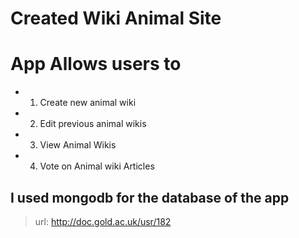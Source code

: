 # Created Wiki Animal Site

# App Allows users to


 - 1. Create new animal wiki
 - 2. Edit previous animal wikis
 - 3. View Animal Wikis
 - 4. Vote on Animal wiki Articles


## I used mongodb for the database of the app

> url: http://doc.gold.ac.uk/usr/182
